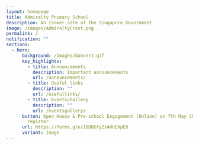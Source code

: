 ```yaml
---
layout: homepage
title: Admiralty Primary School
description: An Isomer site of the Singapore Government
image: /images/AdmiraltyCrest.png
permalink: /
notification: ""
sections:
  - hero:
      background: /images/banner1.gif
      key_highlights:
        - title: Announcements
          description: Important announcements
          url: /announcements/
        - title: Useful links
          description: ""
          url: /usefullinks/
        - title: Events/Gallery
          description: ""
          url: /eventsgallery/
      button: Open House & Pre-school Engagement (Online) on 7th May 2024 click to
        register
      url: https://forms.gle/18DBGfyZz4HnEXpE8
      variant: image
---
```

